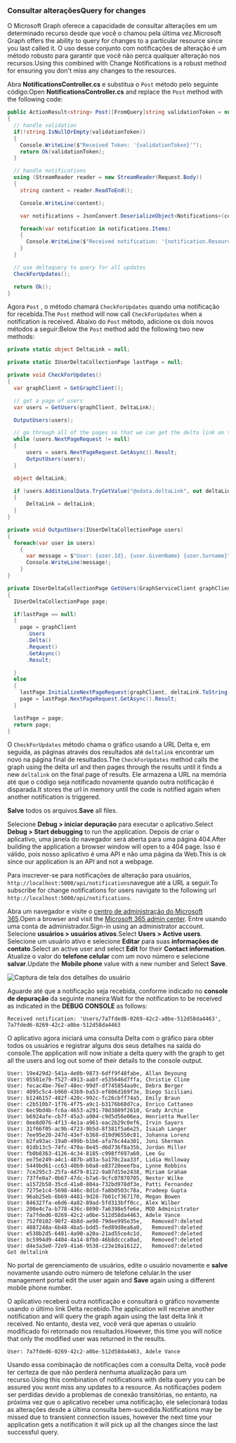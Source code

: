 <!-- markdownlint-disable MD002 MD041 -->

### <a name="query-for-changes"></a><span data-ttu-id="2bd06-101">Consultar alterações</span><span class="sxs-lookup"><span data-stu-id="2bd06-101">Query for changes</span></span>

<span data-ttu-id="2bd06-102">O Microsoft Graph oferece a capacidade de consultar alterações em um determinado recurso desde que você o chamou pela última vez.</span><span class="sxs-lookup"><span data-stu-id="2bd06-102">Microsoft Graph offers the ability to query for changes to a particular resource since you last called it.</span></span> <span data-ttu-id="2bd06-103">O uso desse conjunto com notificações de alteração é um método robusto para garantir que você não perca qualquer alteração nos recursos.</span><span class="sxs-lookup"><span data-stu-id="2bd06-103">Using this combined with Change Notifications is a robust method for ensuring you don't miss any changes to the resources.</span></span>

<span data-ttu-id="2bd06-104">Abra **NotificationsController.cs** e substitua o `Post` método pelo seguinte código:</span><span class="sxs-lookup"><span data-stu-id="2bd06-104">Open **NotificationsController.cs** and replace the `Post` method with the following code:</span></span>

```csharp
public ActionResult<string> Post([FromQuery]string validationToken = null)
{
  // handle validation
  if(!string.IsNullOrEmpty(validationToken))
  {
    Console.WriteLine($"Received Token: '{validationToken}'");
    return Ok(validationToken);
  }

  // handle notifications
  using (StreamReader reader = new StreamReader(Request.Body))
  {
    string content = reader.ReadToEnd();

    Console.WriteLine(content);

    var notifications = JsonConvert.DeserializeObject<Notifications>(content);

    foreach(var notification in notifications.Items)
    {
      Console.WriteLine($"Received notification: '{notification.Resource}', {notification.ResourceData?.Id}");
    }
  }

  // use deltaquery to query for all updates
  CheckForUpdates();

  return Ok();
}
```

<span data-ttu-id="2bd06-105">Agora `Post` , o método chamará `CheckForUpdates` quando uma notificação for recebida.</span><span class="sxs-lookup"><span data-stu-id="2bd06-105">The `Post` method will now call `CheckForUpdates` when a notification is received.</span></span> <span data-ttu-id="2bd06-106">Abaixo do `Post` método, adicione os dois novos métodos a seguir:</span><span class="sxs-lookup"><span data-stu-id="2bd06-106">Below the `Post` method add the following two new methods:</span></span>

```csharp
private static object DeltaLink = null;

private static IUserDeltaCollectionPage lastPage = null;

private void CheckForUpdates()
{
  var graphClient = GetGraphClient();

  // get a page of users
  var users = GetUsers(graphClient, DeltaLink);

  OutputUsers(users);

  // go through all of the pages so that we can get the delta link on the last page.
  while (users.NextPageRequest != null)
  {
      users = users.NextPageRequest.GetAsync().Result;
      OutputUsers(users);
  }

  object deltaLink;

  if (users.AdditionalData.TryGetValue("@odata.deltaLink", out deltaLink))
  {
      DeltaLink = deltaLink;
  }
}

private void OutputUsers(IUserDeltaCollectionPage users)
{
  foreach(var user in users)
    {
      var message = $"User: {user.Id}, {user.GivenName} {user.Surname}";
      Console.WriteLine(message);
    }
}

private IUserDeltaCollectionPage GetUsers(GraphServiceClient graphClient, object deltaLink)
{
  IUserDeltaCollectionPage page;

  if(lastPage == null)
  {
    page = graphClient
      .Users
      .Delta()
      .Request()
      .GetAsync()
      .Result;

  }
  else
  {
    lastPage.InitializeNextPageRequest(graphClient, deltaLink.ToString());
    page = lastPage.NextPageRequest.GetAsync().Result;
  }

  lastPage = page;
  return page;
}
```

<span data-ttu-id="2bd06-107">O `CheckForUpdates` método chama o gráfico usando a URL Delta e, em seguida, as páginas através dos resultados até `deltalink` encontrar um novo na página final de resultados.</span><span class="sxs-lookup"><span data-stu-id="2bd06-107">The `CheckForUpdates` method calls the graph using the delta url and then pages through the results until it finds a new `deltalink` on the final page of results.</span></span> <span data-ttu-id="2bd06-108">Ele armazena a URL na memória até que o código seja notificado novamente quando outra notificação é disparada.</span><span class="sxs-lookup"><span data-stu-id="2bd06-108">It stores the url in memory until the code is notified again when another notification is triggered.</span></span>

<span data-ttu-id="2bd06-109">**Salve** todos os arquivos.</span><span class="sxs-lookup"><span data-stu-id="2bd06-109">**Save** all files.</span></span>

<span data-ttu-id="2bd06-110">Selecione **Debug > iniciar depuração** para executar o aplicativo.</span><span class="sxs-lookup"><span data-stu-id="2bd06-110">Select **Debug > Start debugging** to run the application.</span></span> <span data-ttu-id="2bd06-111">Depois de criar o aplicativo, uma janela do navegador será aberta para uma página 404.</span><span class="sxs-lookup"><span data-stu-id="2bd06-111">After building the application a browser window will open to a 404 page.</span></span> <span data-ttu-id="2bd06-112">Isso é válido, pois nosso aplicativo é uma API e não uma página da Web.</span><span class="sxs-lookup"><span data-stu-id="2bd06-112">This is ok since our application is an API and not a webpage.</span></span>

<span data-ttu-id="2bd06-113">Para inscrever-se para notificações de alteração para usuários, `http://localhost:5000/api/notifications`navegue até a URL a seguir.</span><span class="sxs-lookup"><span data-stu-id="2bd06-113">To subscribe for change notifications for users navigate to the following url `http://localhost:5000/api/notifications`.</span></span>

<span data-ttu-id="2bd06-114">Abra um navegador e visite o [centro de administração do Microsoft 365](https://admin.microsoft.com/AdminPortal).</span><span class="sxs-lookup"><span data-stu-id="2bd06-114">Open a browser and visit the [Microsoft 365 admin center](https://admin.microsoft.com/AdminPortal).</span></span> <span data-ttu-id="2bd06-115">Entre usando uma conta de administrador.</span><span class="sxs-lookup"><span data-stu-id="2bd06-115">Sign-in using an administrator account.</span></span> <span data-ttu-id="2bd06-116">Selecione **usuários > usuários ativos**.</span><span class="sxs-lookup"><span data-stu-id="2bd06-116">Select **Users > Active users**.</span></span> <span data-ttu-id="2bd06-117">Selecione um usuário ativo e selecione **Editar** para suas **informações de contato**.</span><span class="sxs-lookup"><span data-stu-id="2bd06-117">Select an active user and select **Edit** for their **Contact information**.</span></span> <span data-ttu-id="2bd06-118">Atualize o valor do **telefone celular** com um novo número e selecione **salvar**.</span><span class="sxs-lookup"><span data-stu-id="2bd06-118">Update the **Mobile phone** value with a new number and Select **Save**.</span></span>

![Captura de tela dos detalhes do usuário](./images/10.png)

<span data-ttu-id="2bd06-120">Aguarde até que a notificação seja recebida, conforme indicado no **console de depuração** da seguinte maneira:</span><span class="sxs-lookup"><span data-stu-id="2bd06-120">Wait for the notification to be received as indicated in the **DEBUG CONSOLE** as follows:</span></span>

```shell
Received notification: 'Users/7a7fded6-0269-42c2-a0be-512d58da4463', 7a7fded6-0269-42c2-a0be-512d58da4463
```

<span data-ttu-id="2bd06-121">O aplicativo agora iniciará uma consulta Delta com o gráfico para obter todos os usuários e registrar alguns dos seus detalhes na saída do console.</span><span class="sxs-lookup"><span data-stu-id="2bd06-121">The application will now initiate a delta query with the graph to get all the users and log out some of their details to the console output.</span></span>

```shell
User: 19e429d2-541a-4e0b-9873-6dff9f48fabe, Allan Deyoung
User: 05501e79-f527-4913-aabf-e535646d7ffa, Christie Cline
User: fecac4be-76e7-48ec-99df-df745854aa9c, Debra Berger
User: 4095c5c4-b960-43b9-ba53-ef806d169f3e, Diego Siciliani
User: b1246157-482f-420c-992c-fc26cbff74a5, Emily Braun
User: c2b510b7-1f76-4f75-a9c1-b3176b68d7ca, Enrico Cattaneo
User: 6ec9bd4b-fc6a-4653-a291-70d3809f2610, Grady Archie
User: b6924afe-cb7f-45a3-a904-c9d5d56e06ea, Henrietta Mueller
User: 0ee8d076-4f13-4e1a-a961-eac2b29c0ef6, Irvin Sayers
User: 31f66f05-ac9b-4723-9b5d-8f381f5a6e25, Isaiah Langer
User: 7ee95e20-247d-43ef-b368-d19d96550c81, Johanna Lorenz
User: b2fa93ac-19a0-499b-b1b6-afa76c44a301, Joni Sherman
User: 01db13c5-74fc-470a-8e45-d6d736f8a35b, Jordan Miller
User: fb0b8363-4126-4c34-8185-c998ff697a60, Lee Gu
User: ee75e249-a4c1-487b-a03a-5a170c2aa33f, Lidia Holloway
User: 5449bd61-cc63-40b9-b0a8-e83720eeefba, Lynne Robbins
User: 7ce295c3-25fa-4d79-8122-9a87d15e2438, Miriam Graham
User: 737fe0a7-0b67-47dc-b7a6-9cfc07870705, Nestor Wilke
User: a1572b58-35cd-41a0-804a-732bd978df3e, Patti Fernandez
User: 7275e1c4-5698-446c-8d1d-fa8b0503c78a, Pradeep Gupta
User: 96ab25eb-6b69-4481-9d28-7b01cf367170, Megan Bowen
User: 846327fa-e6d6-4a82-89ad-5fd313bff0cc, Alex Wilber
User: 200e4c7a-b778-436c-8690-7a6398e5fe6e, MOD Administrator
User: 7a7fded6-0269-42c2-a0be-512d58da4463, Adele Vance
User: 752f0102-90f2-4b8d-ae98-79dee995e35e,   Removed?:deleted
User: 4887248a-6b48-4ba5-bdd5-fed89d8ea6a0,   Removed?:deleted
User: e538b2d5-6481-4a90-a20a-21ad55ce4c1d,   Removed?:deleted
User: bc5994d9-4404-4a14-8fb0-46b8dccca0ad,   Removed?:deleted
User: d4e3a3e0-72e9-41a6-9538-c23e10a16122,   Removed?:deleted
Got deltalink
```

<span data-ttu-id="2bd06-122">No portal de gerenciamento de usuários, edite o usuário novamente e **salve** novamente usando outro número de telefone celular.</span><span class="sxs-lookup"><span data-stu-id="2bd06-122">In the user management portal edit the user again and **Save** again using a different mobile phone number.</span></span>

<span data-ttu-id="2bd06-123">O aplicativo receberá outra notificação e consultará o gráfico novamente usando o último link Delta recebido.</span><span class="sxs-lookup"><span data-stu-id="2bd06-123">The application will receive another notification and will query the graph again using the last delta link it received.</span></span> <span data-ttu-id="2bd06-124">No entanto, desta vez, você verá que apenas o usuário modificado foi retornado nos resultados.</span><span class="sxs-lookup"><span data-stu-id="2bd06-124">However, this time you will notice that only the modified user was returned in the results.</span></span>

```shell
User: 7a7fded6-0269-42c2-a0be-512d58da4463, Adele Vance
```

<span data-ttu-id="2bd06-125">Usando essa combinação de notificações com a consulta Delta, você pode ter certeza de que não perderá nenhuma atualização para um recurso.</span><span class="sxs-lookup"><span data-stu-id="2bd06-125">Using this combination of notifications with delta query you can be assured you wont miss any updates to a resource.</span></span> <span data-ttu-id="2bd06-126">As notificações podem ser perdidas devido a problemas de conexão transitórias, no entanto, na próxima vez que o aplicativo receber uma notificação, ele selecionará todas as alterações desde a última consulta bem-sucedida.</span><span class="sxs-lookup"><span data-stu-id="2bd06-126">Notifications may be missed due to transient connection issues, however the next time your application gets a notification it will pick up all the changes since the last successful query.</span></span>
